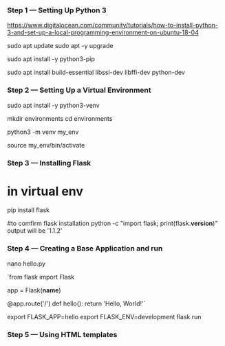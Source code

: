 ### Step 1 — Setting Up Python 3

https://www.digitalocean.com/community/tutorials/how-to-install-python-3-and-set-up-a-local-programming-environment-on-ubuntu-18-04

sudo apt update
sudo apt -y upgrade

sudo apt install -y python3-pip

sudo apt install build-essential libssl-dev libffi-dev python-dev

### Step 2 — Setting Up a Virtual Environment

sudo apt install -y python3-venv

mkdir environments
cd environments

python3 -m venv my_env

source my_env/bin/activate

### Step 3 — Installing Flask

# in virtual env
pip install flask

#to comfirm flask installation
python -c "import flask; print(flask.__version__)"
output will be '1.1.2'

### Step 4 — Creating a Base Application and run
nano hello.py

`from flask import Flask

app = Flask(__name__)


@app.route('/')
def hello():
    return 'Hello, World!'`

export FLASK_APP=hello
export FLASK_ENV=development
flask run

### Step 5 — Using HTML templates
